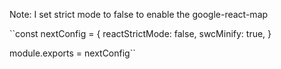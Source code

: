 Note: I set strict mode to false to enable the google-react-map

``const nextConfig = {
reactStrictMode: false,
swcMinify: true,
}

module.exports = nextConfig``
